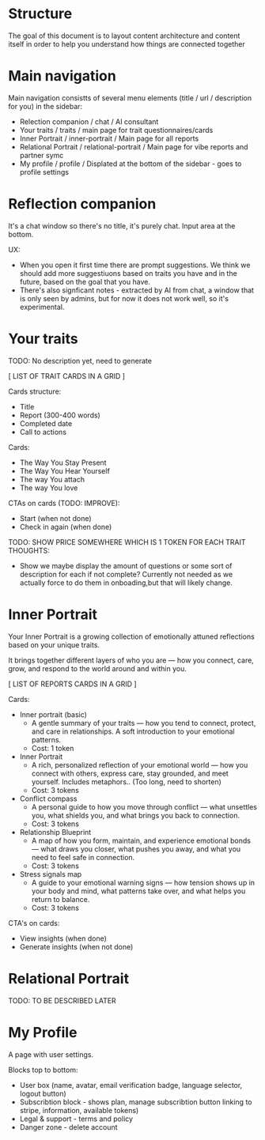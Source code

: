 # Structure
The goal of this document is to layout content architecture and content itself in order to help you understand how things are connected together

# Main navigation
Main navigation consistts of several menu elements (title / url / description for you) in the sidebar:
- Relection companion / chat / AI consultant
- Your traits / traits / main page for trait questionnaires/cards
- Inner Portrait / inner-portrait / Main page for all reports
- Relational Portrait / relational-portrait / Main page for vibe reports and partner symc
- My profile / profile / Displated at the bottom of the sidebar - goes to profile settings

# Reflection companion
It's a chat window so there's no title, it's purely chat. Input area at the bottom.

UX:
- When you open it first time there are prompt suggestions. We think we should add more suggestiuons based on traits you have and in the future, based on the goal that you have. 
- There's also signficant notes - extracted by AI from chat, a window that is only seen by admins, but for now it does not work well, so it's experimental.

# Your traits

TODO: No description yet, need to generate

[ LIST OF TRAIT CARDS IN A GRID ]

Cards structure:
- Title
- Report (300-400 words)
- Completed date
- Call to actions

Cards:
- The Way You Stay Present
- The Way You Hear Yourself
- The way You attach
- The way You love

CTAs on cards (TODO: IMPROVE):
- Start (when not done)
- Check in again (when done)

TODO: SHOW PRICE SOMEWHERE WHICH IS 1 TOKEN FOR EACH TRAIT
THOUGHTS:
- Show we maybe display the amount of questions or some sort of description for each if not complete? Currently not needed as we actually force to do them in onboading,but that will likely change.


# Inner Portrait

Your Inner Portrait is a growing collection of emotionally attuned reflections based on your unique traits.

It brings together different layers of who you are — how you connect, care, grow, and respond to the world around and within you.

[ LIST OF REPORTS CARDS IN A GRID ]

Cards:
- Inner portrait (basic)
  - A gentle summary of your traits — how you tend to connect, protect, and care in relationships. A soft introduction to your emotional patterns.
  - Cost: 1 token
- Inner Portrait
  - A rich, personalized reflection of your emotional world — how you connect with others, express care, stay grounded, and meet yourself. Includes metaphors.. (Too long, need to shorten)
  - Cost: 3 tokens
- Conflict compass
  - A personal guide to how you move through conflict — what unsettles you, what shields you, and what brings you back to connection.
  - Cost: 3 tokens
- Relationship Blueprint
  - A map of how you form, maintain, and experience emotional bonds — what draws you closer, what pushes you away, and what you need to feel safe in connection.
  -  Cost: 3 tokens
- Stress signals map
  - A guide to your emotional warning signs — how tension shows up in your body and mind, what patterns take over, and what helps you return to balance.
  -  Cost: 3 tokens

CTA's on cards:
- View insights (when done)
- Generate insights (when not done)

# Relational Portrait

TODO: TO BE DESCRIBED LATER

# My Profile

A page with user settings.

Blocks top to bottom:
- User box (name, avatar, email verification badge, language selector, logout button)
- Subscribtion block - shows plan, manage subscribtion button linking to stripe, information, available tokens)
- Legal & support - terms and policy
- Danger zone - delete account